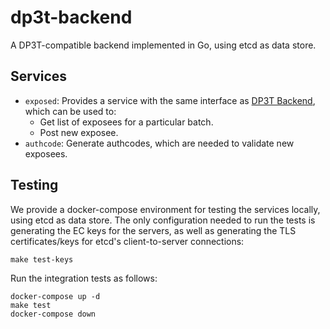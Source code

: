 dp3t-backend
============

A DP3T-compatible backend implemented in Go, using etcd as data store.

## Services

- `exposed`: Provides a service with the same interface as [DP3T
  Backend][dp3t-sdk-backend], which can be used to:
  - Get list of exposees for a particular batch.
  - Post new exposee.
- `authcode`: Generate authcodes, which are needed to validate new exposees.

## Testing

We provide a docker-compose environment for testing the services locally,
using etcd as data store. The only configuration needed to run the tests is
generating the EC keys for the servers, as well as generating the TLS
certificates/keys for etcd's client-to-server connections:

```
make test-keys
```

Run the integration tests as follows:

```
docker-compose up -d
make test
docker-compose down
```

[dp3t-sdk-backend]: https://github.com/DP-3T/dp3t-sdk-backend
